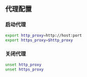 ## 代理配置

### 启动代理

```bash
export http_proxy=http://host:port
export https_proxy=$http_proxy
```

### 关闭代理

```bash
unset http_proxy
unset https_proxy
```